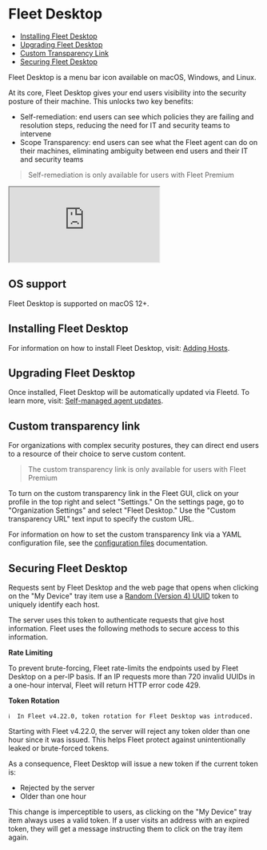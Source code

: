 # Fleet Desktop
- [Installing Fleet Desktop](#installing-fleet-desktop)
- [Upgrading Fleet Desktop](#upgrading-fleet-desktop)
- [Custom Transparency Link](#custom-transparency-link)
- [Securing Fleet Desktop](#securing-fleet-desktop)

Fleet Desktop is a menu bar icon available on macOS, Windows, and Linux.

At its core, Fleet Desktop gives your end users visibility into the security posture of their machine. This unlocks two key benefits:
* Self-remediation: end users can see which policies they are failing and resolution steps, reducing the need for IT and security teams to intervene
* Scope Transparency: end users can see what the Fleet agent can do on their machines, eliminating ambiguity between end users and their IT and security teams

> Self-remediation is only available for users with Fleet Premium

<div purpose="embedded-content">
   <iframe src="https://www.youtube.com/embed/cI2vDG3PbVo" allowfullscreen></iframe>
</div>

## OS support
Fleet Desktop is supported on macOS 12+.

## Installing Fleet Desktop
For information on how to install Fleet Desktop, visit: [Adding Hosts](https://fleetdm.com/docs/using-fleet/adding-hosts#fleet-desktop).

## Upgrading Fleet Desktop
Once installed, Fleet Desktop will be automatically updated via Fleetd. To learn more, visit: [Self-managed agent updates](https://fleetdm.com/docs/deploying/fleetctl-agent-updates#self-managed-agent-updates).

## Custom transparency link
For organizations with complex security postures, they can direct end users to a resource of their choice to serve custom content.

> The custom transparency link is only available for users with Fleet Premium

To turn on the custom transparency link in the Fleet GUI, click on your profile in the top right and select "Settings."
On the settings page, go to "Organization Settings" and select "Fleet Desktop." Use the "Custom transparency URL" text input to specify the custom URL.

For information on how to set the custom transparency link via a YAML configuration file, see the [configuration files](https://fleetdm.com/docs/configuration/fleet-server-configuration#fleet-desktop-settings) documentation.

## Securing Fleet Desktop

Requests sent by Fleet Desktop and the web page that opens when clicking on the "My Device" tray item use a [Random (Version 4) UUID](https://www.rfc-editor.org/rfc/rfc4122.html#section-4.4) token to uniquely identify each host.

The server uses this token to authenticate requests that give host information. Fleet uses the following methods to secure access to this information.

**Rate Limiting**

To prevent brute-forcing, Fleet rate-limits the endpoints used by Fleet Desktop on a per-IP basis. If an IP requests more than 720 invalid UUIDs in a one-hour interval, Fleet will return HTTP error code 429.

**Token Rotation**

```
ℹ️  In Fleet v4.22.0, token rotation for Fleet Desktop was introduced.
```

Starting with Fleet v4.22.0, the server will reject any token older than one hour since it was issued. This helps Fleet protect against unintentionally leaked or brute-forced tokens.

As a consequence, Fleet Desktop will issue a new token if the current token is:

- Rejected by the server
- Older than one hour

This change is imperceptible to users, as clicking on the "My Device" tray item always uses a valid token. If a user visits an address with an expired token, they will get a message instructing them to click on the tray item again.

<meta name="title" value="Fleet Desktop">
<meta name="pageOrderInSection" value="450">
<meta name="description" value="Learn about Fleet Desktop's features for self-remediation and transparency.">
<meta name="navSection" value="The basics">